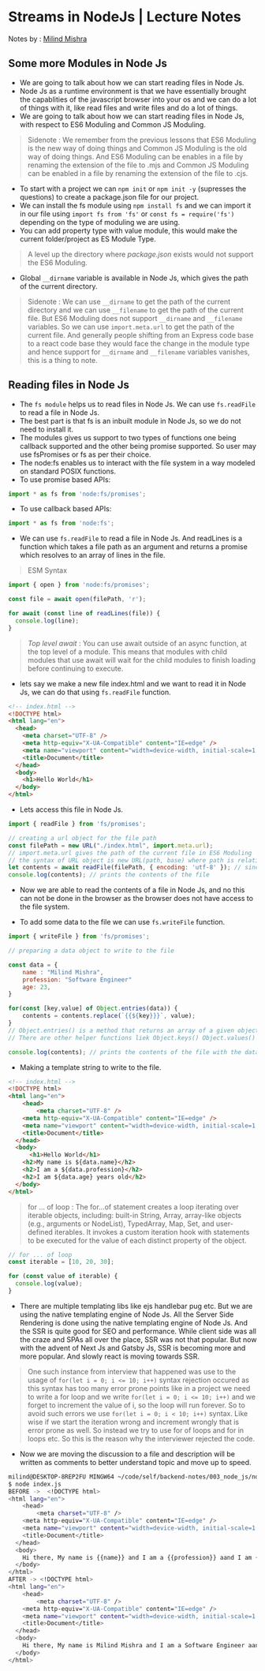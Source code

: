 # Streams in NodeJs | Lecture Notes

Notes by : [Milind Mishra](https://bento.me/milindmishra/)

## Some more Modules in Node Js

- We are going to talk about how we can start reading files in Node Js.
- Node Js as a runtime environment is that we have essentially brought the capablities of the javascript browser into your os and we can do a lot of things with it, like read files and write files and do a lot of things.
- We are going to talk about how we can start reading files in Node Js, with respect to ES6 Moduling and Common JS Moduling.

> Sidenote : We remember from the previous lessons that ES6 Moduling is the new way of doing things and Common JS Moduling is the old way of doing things. And ES6 Moduling can be enables in a file by renaming the extension of the file to .mjs and Common JS Moduling can be enabled in a file by renaming the extension of the file to .cjs.

- To start with a project we can `npm init` or `npm init -y` (supresses the questions) to create a package.json file for our project.
- We can install the fs module using `npm install fs` and we can import it in our file using `import fs from 'fs'` or `const fs = require('fs')` depending on the type of moduling we are using.
- You can add property type with value module, this would make the current folder/project as ES Module Type.

> A level up the directory where *package.json* exists would not support the ES6 Moduling.

- Global `__dirname` variable is available in Node Js, which gives the path of the current directory.

> Sidenote : We can use `__dirname` to get the path of the current directory and we can use `__filename` to get the path of the current file. But ES6 Moduling does not support `__dirname` and `__filename` variables. So we can use `import.meta.url` to get the path of the current file. And generally people shifting from an Express code base to a react code base they would face the change in the module type and hence support for `__dirname` and `__filename` variables vanishes, this is a thing to note.

## Reading files in Node Js

- The `fs module` helps us to read files in Node Js. We can use `fs.readFile` to read a file in Node Js.
- The best part is that fs is an inbuilt module in Node Js, so we do not need to install it.
- The modules gives us support to two types of functions one being callback supported and the other being promise supported. So user may use fsPromises or fs as per their choice.
- The node:fs enables us to interact with the file system in a way modeled on standard POSIX functions.
- To use promise based APIs:

```js
import * as fs from 'node:fs/promises';
```

- To use callback based APIs:

```js
import * as fs from 'node:fs';
```

- We can use `fs.readFile` to read a file in Node Js. And readLines is a function which takes a file path as an argument and returns a promise which resolves to an array of lines in the file.

> ESM Syntax

```js
import { open } from 'node:fs/promises';

const file = await open(filePath, 'r');

for await (const line of readLines(file)) {
  console.log(line);
}
```

> *Top level await* : You can use await outside of an async function, at the top level of a module. This means that modules with child modules that use await will wait for the child modules to finish loading before continuing to execute.

- lets say we make a new file index.html and we want to read it in Node Js, we can do that using `fs.readFile` function.

```html
<!-- index.html -->
<!DOCTYPE html>
<html lang="en">
  <head>
    <meta charset="UTF-8" />
    <meta http-equiv="X-UA-Compatible" content="IE=edge" />
    <meta name="viewport" content="width=device-width, initial-scale=1.0" />
    <title>Document</title>
  </head>
  <body>
    <h1>Hello World</h1>
  </body>
</html>
```

- Lets access this file in Node Js.

```js
import { readFile } from 'fs/promises';

// creating a url object for the file path
const filePath = new URL("./index.html", import.meta.url);
// import.meta.url gives the path of the current file in ES6 Moduling
// the syntax of URL object is new URL(path, base) where path is relative and base is absolute
let contents = await readFile(filePath, { encoding: 'utf-8' }); // since its a top level module we can use await
console.log(contents); // prints the contents of the file
```

- Now we are able to read the contents of a file in Node Js, and no this can not be done in the browser as the browser does not have access to the file system.

- To add some data to the file we can use `fs.writeFile` function.

```js
import { writeFile } from 'fs/promises';

// preparing a data object to write to the file

const data = {
    name : "Milind Mishra",
    profession: "Software Engineer"
    age: 23,
}

for(const [key,value] of Object.entries(data)) {
    contents = contents.replace(`{{${key}}}`, value);
}
// Object.entries() is a method that returns an array of a given object's own enumerable string-keyed property [key, value] pairs, in the same order as that provided by a for...in loop (the difference being that a for-in loop enumerates properties in the prototype chain as well).
// There are other helper functions liek Object.keys() Object.values() which can be used to get the keys and values of an object.

console.log(contents); // prints the contents of the file with the data object values
```

- Making a template string to write to the file.

```html
<!-- index.html -->
<!DOCTYPE html>
<html lang="en">
    <head>
        <meta charset="UTF-8" />
    <meta http-equiv="X-UA-Compatible" content="IE=edge" />
    <meta name="viewport" content="width=device-width, initial-scale=1.0" />
    <title>Document</title>
  </head>
  <body>
      <h1>Hello World</h1>
    <h2>My name is ${data.name}</h2>
    <h2>I am a ${data.profession}</h2>
    <h2>I am ${data.age} years old</h2>
  </body>
</html>
```

> for ... of loop : The for...of statement creates a loop iterating over iterable objects, including: built-in String, Array, array-like objects (e.g., arguments or NodeList), TypedArray, Map, Set, and user-defined iterables. It invokes a custom iteration hook with statements to be executed for the value of each distinct property of the object.

```js
// for ... of loop
const iterable = [10, 20, 30];

for (const value of iterable) {
  console.log(value);
}
```

- There are multiple templating libs like ejs handlebar pug etc. But we are using the native templating engine of Node Js. All the Server Side Rendering is done using the native templating engine of Node Js. And the SSR is quite good for SEO and performance. While client side was all the craze and SPAs all over the place, SSR was not that popular. But now with the advent of Next Js and Gatsby Js, SSR is becoming more and more popular. And slowly react is moving towards SSR.

> One such instance from interview that happened was use to the usage of `for(let i = 0; i <= 10; i++)` syntax rejection occured as this syntax has too many error prone points like in a project we need to write a for loop and we write `for(let i = 0; i <= 10; i++)` and we forget to increment the value of i, so the loop will run forever. So to avoid such errors we use `for(let i = 0; i < 10; i++)` syntax. Like wise if we start the iteration wrong and increment wrongly that is error prone as well. So instead we try to use for of loops and for in loops etc. So this is the reason why the interviewer rejected the code.

- Now we are moving the discussion to a file and description will be written as comments to better understand topic and move up to speed.

```bash
milind@DESKTOP-8REP2FU MINGW64 ~/code/self/backend-notes/003_node_js/nodejs-lecture-003/code (master)
$ node index.js
BEFORE ->  <!DOCTYPE html>
<html lang="en">
    <head>
        <meta charset="UTF-8" />
    <meta http-equiv="X-UA-Compatible" content="IE=edge" />
    <meta name="viewport" content="width=device-width, initial-scale=1.0" />
    <title>Document</title>
  </head>
  <body>
    Hi there, My name is {{name}} and I am a {{profession}} aand I am {{age}} years old.
  </body>
</html>
AFTER -> <!DOCTYPE html>
<html lang="en">
    <head>
        <meta charset="UTF-8" />
    <meta http-equiv="X-UA-Compatible" content="IE=edge" />
    <meta name="viewport" content="width=device-width, initial-scale=1.0" />
    <title>Document</title>
  </head>
  <body>
    Hi there, My name is Milind Mishra and I am a Software Engineer aand I am 23 years old.
  </body>
</html>
```